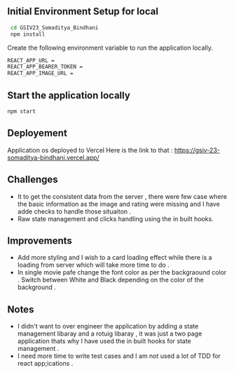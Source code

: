 ## Initial Environment Setup for local

```bash
 cd GSIV23_Somaditya_Bindhani
 npm install
```

Create the following environment variable to run the application locally.

```bash
REACT_APP_URL =
REACT_APP_BEARER_TOKEN =
REACT_APP_IMAGE_URL =
```

## Start the application locally

```bash
npm start
```

## Deployement

Application os deployed to Vercel Here is the link to that : https://gsiv-23-somaditya-bindhani.vercel.app/

## Challenges

- It to get the consistent data from the server , there were few case where the basic information as the image and rating were missing and I have adde checks to handle those situaiton .
- Raw state management and clicks handling using the in built hooks.

## Improvements

- Add more styling and I wish to a card loading effect while there is a loading from server which will take more time to do .
- In single movie pafe change the font color as per the backgraound color . Switch between White and Black depending on the color of the background .

## Notes

- I didn't want to over engineer the application by adding a state management libaray and a rotuig libaray , it was just a two page application thats why I have used the in built hooks for state management .
- I need more time to write test cases and I am not used a lot of TDD for react app;ications .
